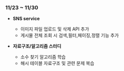 ### 11/23 ~ 11/30

- **SNS service**

  - 이미지 파일 업로드 및 삭제 API 추가
  - 게시물 전체 조회 시 검색,필터,페이징,정렬 기능 추가

- **자료구조/알고리즘 스터디**

  - 소수 찾기 알고리즘 학습
  - 해시 테이블 자료구조 및 관련 문제 복습
